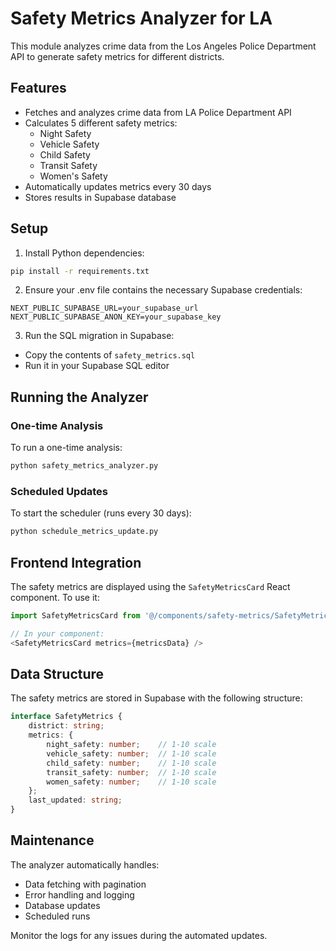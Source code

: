 # Safety Metrics Analyzer for LA

This module analyzes crime data from the Los Angeles Police Department API to generate safety metrics for different districts.

## Features

- Fetches and analyzes crime data from LA Police Department API
- Calculates 5 different safety metrics:
  - Night Safety
  - Vehicle Safety
  - Child Safety
  - Transit Safety
  - Women's Safety
- Automatically updates metrics every 30 days
- Stores results in Supabase database

## Setup

1. Install Python dependencies:
```bash
pip install -r requirements.txt
```

2. Ensure your .env file contains the necessary Supabase credentials:
```
NEXT_PUBLIC_SUPABASE_URL=your_supabase_url
NEXT_PUBLIC_SUPABASE_ANON_KEY=your_supabase_key
```

3. Run the SQL migration in Supabase:
- Copy the contents of `safety_metrics.sql`
- Run it in your Supabase SQL editor

## Running the Analyzer

### One-time Analysis
To run a one-time analysis:
```bash
python safety_metrics_analyzer.py
```

### Scheduled Updates
To start the scheduler (runs every 30 days):
```bash
python schedule_metrics_update.py
```

## Frontend Integration

The safety metrics are displayed using the `SafetyMetricsCard` React component. To use it:

```typescript
import SafetyMetricsCard from '@/components/safety-metrics/SafetyMetricsCard';

// In your component:
<SafetyMetricsCard metrics={metricsData} />
```

## Data Structure

The safety metrics are stored in Supabase with the following structure:

```typescript
interface SafetyMetrics {
    district: string;
    metrics: {
        night_safety: number;    // 1-10 scale
        vehicle_safety: number;  // 1-10 scale
        child_safety: number;    // 1-10 scale
        transit_safety: number;  // 1-10 scale
        women_safety: number;    // 1-10 scale
    };
    last_updated: string;
}
```

## Maintenance

The analyzer automatically handles:
- Data fetching with pagination
- Error handling and logging
- Database updates
- Scheduled runs

Monitor the logs for any issues during the automated updates. 